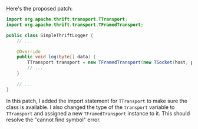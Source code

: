 Here's the proposed patch:

```java
import org.apache.thrift.transport.TTransport;
import org.apache.thrift.transport.TFramedTransport;

public class SimpleThriftLogger {
    // ...

    @Override
    public void log(byte[] data) {
        TTransport transport = new TFramedTransport(new TSocket(host, port));
        // ...
    }

    // ...
}
```

In this patch, I added the import statement for `TTransport` to make sure the class is available. I also changed the type of the `transport` variable to `TTransport` and assigned a new `TFramedTransport` instance to it. This should resolve the "cannot find symbol" error.